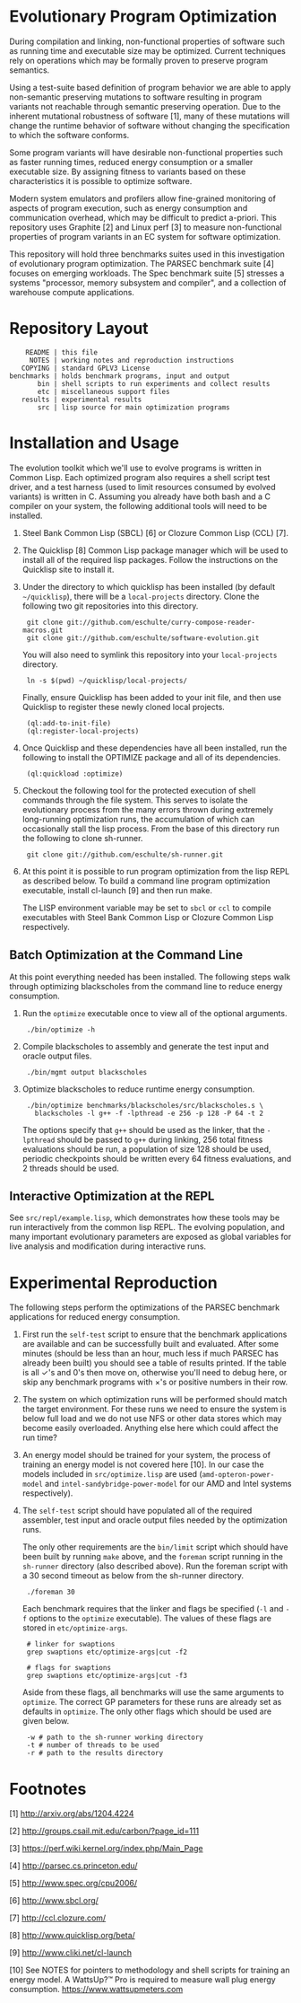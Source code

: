 Evolutionary Program Optimization
=================================

During compilation and linking, non-functional properties of software
such as running time and executable size may be optimized.  Current
techniques rely on operations which may be formally proven to preserve
program semantics.

Using a test-suite based definition of program behavior we are able to
apply non-semantic preserving mutations to software resulting in
program variants not reachable through semantic preserving operation.
Due to the inherent mutational robustness of software [1], many of
these mutations will change the runtime behavior of software without
changing the specification to which the software conforms.

Some program variants will have desirable non-functional properties
such as faster running times, reduced energy consumption or a smaller
executable size.  By assigning fitness to variants based on these
characteristics it is possible to optimize software.

Modern system emulators and profilers allow fine-grained monitoring of
aspects of program execution, such as energy consumption and
communication overhead, which may be difficult to predict a-priori.
This repository uses Graphite [2] and Linux perf [3] to measure
non-functional properties of program variants in an EC system for
software optimization.

This repository will hold three benchmarks suites used in this
investigation of evolutionary program optimization.  The PARSEC
benchmark suite [4] focuses on emerging workloads.  The Spec benchmark
suite [5] stresses a systems "processor, memory subsystem and
compiler", and a collection of warehouse compute applications.

Repository Layout
=================

        README | this file
         NOTES | working notes and reproduction instructions
       COPYING | standard GPLV3 License
    benchmarks | holds benchmark programs, input and output
           bin | shell scripts to run experiments and collect results
           etc | miscellaneous support files
       results | experimental results
           src | lisp source for main optimization programs

Installation and Usage
======================

The evolution toolkit which we'll use to evolve programs is written in
Common Lisp.  Each optimized program also requires a shell script test
driver, and a test harness (used to limit resources consumed by
evolved variants) is written in C.  Assuming you already have both
bash and a C compiler on your system, the following additional tools
will need to be installed.

1. Steel Bank Common Lisp (SBCL) [6] or Clozure Common Lisp (CCL) [7].

2. The Quicklisp [8] Common Lisp package manager which will be used to
   install all of the required lisp packages.  Follow the instructions
   on the Quicklisp site to install it.

3. Under the directory to which quicklisp has been installed (by
   default `~/quicklisp`), there will be a `local-projects` directory.
   Clone the following two git repositories into this directory.

        git clone git://github.com/eschulte/curry-compose-reader-macros.git
        git clone git://github.com/eschulte/software-evolution.git

   You will also need to symlink this repository into your
   `local-projects` directory.

        ln -s $(pwd) ~/quicklisp/local-projects/

   Finally, ensure Quicklisp has been added to your init file, and
   then use Quicklisp to register these newly cloned local projects.

        (ql:add-to-init-file)
        (ql:register-local-projects)

4. Once Quicklisp and these dependencies have all been installed, run
   the following to install the OPTIMIZE package and all of its
   dependencies.

        (ql:quickload :optimize)

5. Checkout the following tool for the protected execution of shell
   commands through the file system.  This serves to isolate the
   evolutionary process from the many errors thrown during extremely
   long-running optimization runs, the accumulation of which can
   occasionally stall the lisp process.  From the base of this
   directory run the following to clone sh-runner.

        git clone git://github.com/eschulte/sh-runner.git

6. At this point it is possible to run program optimization from the
   lisp REPL as described below.  To build a command line program
   optimization executable, install cl-launch [9] and then run make.

   The LISP environment variable may be set to `sbcl` or `ccl` to
   compile executables with Steel Bank Common Lisp or Clozure Common
   Lisp respectively.

Batch Optimization at the Command Line
--------------------------------------

At this point everything needed has been installed.  The following
steps walk through optimizing blackscholes from the command line to
reduce energy consumption.

1. Run the `optimize` executable once to view all of the optional
   arguments.

        ./bin/optimize -h

2. Compile blackscholes to assembly and generate the test input and
   oracle output files.

        ./bin/mgmt output blackscholes

3. Optimize blackscholes to reduce runtime energy consumption.

        ./bin/optimize benchmarks/blackscholes/src/blackscholes.s \
          blackscholes -l g++ -f -lpthread -e 256 -p 128 -P 64 -t 2

   The options specify that `g++` should be used as the linker, that
   the `-lpthread` should be passed to `g++` during linking, 256 total
   fitness evaluations should be run, a population of size 128 should
   be used, periodic checkpoints should be written every 64 fitness
   evaluations, and 2 threads should be used.

Interactive Optimization at the REPL
------------------------------------

See `src/repl/example.lisp`, which demonstrates how these tools may be
run interactively from the common lisp REPL.  The evolving population,
and many important evolutionary parameters are exposed as global
variables for live analysis and modification during interactive runs.

Experimental Reproduction
=========================

The following steps perform the optimizations of the PARSEC benchmark
applications for reduced energy consumption.

1. First run the `self-test` script to ensure that the benchmark
   applications are available and can be successfully built and
   evaluated.  After some minutes (should be less than an hour, much
   less if much PARSEC has already been built) you should see a table
   of results printed.  If the table is all ✓'s and 0's then move on,
   otherwise you'll need to debug here, or skip any benchmark programs
   with ×'s or positive numbers in their row.

2. The system on which optimization runs will be performed should
   match the target environment.  For these runs we need to ensure the
   system is below full load and we do not use NFS or other data
   stores which may become easily overloaded.  Anything else here
   which could affect the run time?

3. An energy model should be trained for your system, the process of
   training an energy model is not covered here [10].  In our case the
   models included in `src/optimize.lisp` are used
   (`amd-opteron-power-model` and `intel-sandybridge-power-model` for
   our AMD and Intel systems respectively).

4. The `self-test` script should have populated all of the required
   assembler, test input and oracle output files needed by the
   optimization runs.

   The only other requirements are the `bin/limit` script which should
   have been built by running `make` above, and the `foreman` script
   running in the `sh-runner` directory (also described above).  Run
   the foreman script with a 30 second timeout as below from the
   sh-runner directory.

        ./foreman 30

   Each benchmark requires that the linker and flags be specified
   (`-l` and `-f` options to the `optimize` executable).  The values
   of these flags are stored in `etc/optimize-args`.

        # linker for swaptions
        grep swaptions etc/optimize-args|cut -f2

        # flags for swaptions
        grep swaptions etc/optimize-args|cut -f3

   Aside from these flags, all benchmarks will use the same arguments
   to `optimize`.  The correct GP parameters for these runs are
   already set as defaults in `optimize`.  The only other flags which
   should be used are given below.

        -w # path to the sh-runner working directory
        -t # number of threads to be used
        -r # path to the results directory

Footnotes
=========

[1]  http://arxiv.org/abs/1204.4224

[2]  http://groups.csail.mit.edu/carbon/?page_id=111

[3]  https://perf.wiki.kernel.org/index.php/Main_Page

[4]  http://parsec.cs.princeton.edu/

[5]  http://www.spec.org/cpu2006/

[6]  http://www.sbcl.org/

[7]  http://ccl.clozure.com/

[8]  http://www.quicklisp.org/beta/

[9]  http://www.cliki.net/cl-launch

[10] See NOTES for pointers to methodology and shell scripts for
     training an energy model.  A WattsUp?™ Pro is required to measure
     wall plug energy consumption.  https://www.wattsupmeters.com
